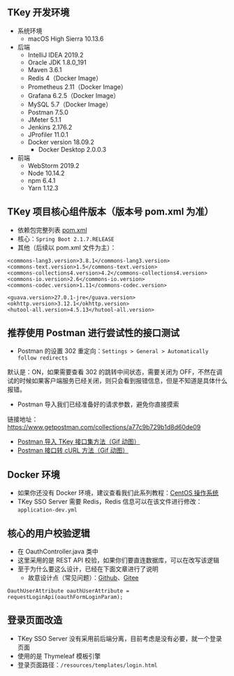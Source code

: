 
## TKey 开发环境

- 系统环境
    - macOS High Sierra 10.13.6
- 后端
    - IntelliJ IDEA 2019.2
    - Oracle JDK 1.8.0_191
    - Maven 3.6.1
    - Redis 4（Docker Image）
    - Prometheus 2.11（Docker Image）
    - Grafana 6.2.5（Docker Image）
    - MySQL 5.7（Docker Image）
    - Postman 7.5.0
    - JMeter 5.1.1
    - Jenkins 2.176.2
    - JProfiler 11.0.1
    - Docker version 18.09.2
        - Docker Desktop 2.0.0.3
- 前端
    - WebStorm 2019.2
    - Node 10.14.2
    - npm 6.4.1
    - Yarn 1.12.3

## TKey 项目核心组件版本（版本号 pom.xml 为准）

- 依赖包完整列表 [pom.xml](https://github.com/cdk8s/tkey/blob/master/pom.xml)
- 核心：`Spring Boot 2.1.7.RELEASE`
- 其他（后续以 pom.xml 文件为主）：

```
<commons-lang3.version>3.8.1</commons-lang3.version>
<commons-text.version>1.5</commons-text.version>
<commons-collections4.version>4.2</commons-collections4.version>
<commons-io.version>2.6</commons-io.version>
<commons-codec.version>1.11</commons-codec.version>

<guava.version>27.0.1-jre</guava.version>
<okhttp.version>3.12.1</okhttp.version>
<hutool-all.version>4.5.13</hutool-all.version>
```



## 推荐使用 Postman 进行尝试性的接口测试


- Postman 的设置 302 重定向：`Settings > General > Automatically follow redirects`

默认是：ON，如果需要查看 302 的跳转中间状态，需要关闭为 OFF，不然在调试的时候如果客户端服务已经关闭，则只会看到报错信息，但是不知道是具体什么报错。

- Postman 导入我们已经准备好的请求参数，避免你直接摸索

链接地址：<https://www.getpostman.com/collections/a77c9b729b1d8d60de09>

- [Postman 导入 TKey 接口集方法（Gif 动图）](http://img.gitnavi.com/tkey/postman-import-link.gif)
- [Postman 接口转 cURL 方法（Gif 动图）](http://img.gitnavi.com/tkey/postman-to-curl.gif)

## Docker 环境

- 如果你还没有 Docker 环境，建议查看我们此系列教程：[CentOS 操作系统](https://github.com/cdk8s/cdk8s-team-style/tree/master/os/linux)
- TKey SSO Server 需要 Redis，Redis 信息可以在该文件进行修改：`application-dev.yml`

## 核心的用户校验逻辑

- 在 OauthController.java 类中
- 这里采用的是 REST API 校验，如果你们要直连数据库，可以在改写该逻辑
- 至于为什么要这么设计，已经在下面文章进行了说明
    - 故意设计点（常见问题）：[Github](https://github.com/cdk8s/tkey-docs/blob/master/faq/README.md)、[Gitee](https://gitee.com/cdk8s/tkey-docs/blob/master/faq/README.md)


```
OauthUserAttribute oauthUserAttribute = requestLoginApi(oauthFormLoginParam);
```

## 登录页面改造

- TKey SSO Server 没有采用前后端分离，目前考虑是没有必要，就一个登录页面
- 使用的是 Thymeleaf 模板引擎
- 登录页面路径：`/resources/templates/login.html`














